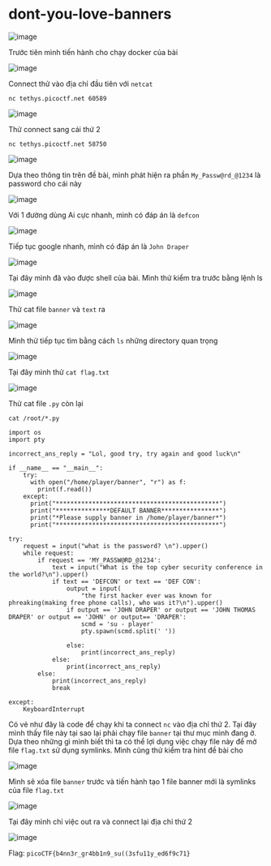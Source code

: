 # dont-you-love-banners

![image](https://github.com/wdchocopie/CTF-learning/assets/81132394/a799dabe-622c-40b5-9c68-e2924f0de4ed)

Trước tiên mình tiến hành cho chạy docker của bài 

![image](https://github.com/wdchocopie/CTF-learning/assets/81132394/c604211f-008c-4c12-af03-d6c588754b0c)

Connect thử vào địa chỉ đầu tiên với `netcat`

`nc tethys.picoctf.net 60589`

![image](https://github.com/wdchocopie/CTF-learning/assets/81132394/136b153c-caed-4af2-9857-53f9dcb75256)

Thử connect sang cái thứ 2

`nc tethys.picoctf.net 58750`

![image](https://github.com/wdchocopie/CTF-learning/assets/81132394/99d27ed4-c51d-494f-868f-c11fcf792364)

Dựa theo thông tin trên đề bài, mình phát hiện ra phần `My_Passw@rd_@1234` là password cho cái này

![image](https://github.com/wdchocopie/CTF-learning/assets/81132394/6a276df4-8eb4-477f-80c8-7b1bd64ca980)

Với 1 đường dùng Ai cực nhanh, mình có đáp án là `defcon`

![image](https://github.com/wdchocopie/CTF-learning/assets/81132394/ec6c6464-9ff0-4f10-9ca5-db74caef07f2)

Tiếp tục google nhanh, mình có đáp án là `John Draper`

![image](https://github.com/wdchocopie/CTF-learning/assets/81132394/084b9c8d-b198-47bf-9675-f97ba9a7f6ac)

Tại đây mình đã vào được shell của bài. Mình thử kiểm tra trước bằng lệnh ls

![image](https://github.com/wdchocopie/CTF-learning/assets/81132394/0f95e5e7-f452-4843-a002-15a49c55671e)

Thử cat file `banner` và `text` ra

![image](https://github.com/wdchocopie/CTF-learning/assets/81132394/0ed779e6-c784-4163-a331-8675045c0f6d)

Mình thử tiếp tục tìm bằng cách `ls` những directory quan trọng

![image](https://github.com/wdchocopie/CTF-learning/assets/81132394/ec12b3be-2317-41e7-9548-04ac6b293532)

Tại đây mình thử `cat flag.txt`

![image](https://github.com/wdchocopie/CTF-learning/assets/81132394/cbb369c6-a090-425a-b42d-0d85b1f96af2)

Thử cat file `.py` còn lại

```
cat /root/*.py

import os
import pty

incorrect_ans_reply = "Lol, good try, try again and good luck\n"

if __name__ == "__main__":
    try:
      with open("/home/player/banner", "r") as f:
        print(f.read())
    except:
      print("*********************************************")
      print("***************DEFAULT BANNER****************")
      print("*Please supply banner in /home/player/banner*")
      print("*********************************************")

try:
    request = input("what is the password? \n").upper()
    while request:
        if request == 'MY_PASSW@RD_@1234':
            text = input("What is the top cyber security conference in the world?\n").upper()
            if text == 'DEFCON' or text == 'DEF CON':
                output = input(
                    "the first hacker ever was known for phreaking(making free phone calls), who was it?\n").upper()
                if output == 'JOHN DRAPER' or output == 'JOHN THOMAS DRAPER' or output == 'JOHN' or output== 'DRAPER':
                    scmd = 'su - player'
                    pty.spawn(scmd.split(' '))

                else:
                    print(incorrect_ans_reply)
            else:
                print(incorrect_ans_reply)
        else:
            print(incorrect_ans_reply)
            break

except:
    KeyboardInterrupt
```
Có vẻ như đây là code để chạy khi ta connect `nc` vào địa chỉ thứ 2. Tại đây mình thấy file này tại sao lại phải chạy file `banner` tại thư mục mình đang ở. Dựa theo những gì mình biết thì ta có thể lợi dụng việc chạy file này để mở file `flag.txt` sử dụng symlinks. Mình cũng thử kiểm tra hint đề bài cho

![image](https://github.com/wdchocopie/CTF-learning/assets/81132394/48ed76b2-428c-45d0-b326-b40400db87fc)

Mình sẽ xóa file `banner` trước và tiến hành tạo 1 file banner mới là symlinks của file `flag.txt`

![image](https://github.com/wdchocopie/CTF-learning/assets/81132394/5bf237ff-590b-4fca-817e-9054f26ed146)

Tại đây mình chỉ việc out ra và connect lại địa chỉ thứ 2

![image](https://github.com/wdchocopie/CTF-learning/assets/81132394/3fd79e45-928f-487e-b429-005fe9d19bc1)

Flag: `picoCTF{b4nn3r_gr4bb1n9_su((3sfu11y_ed6f9c71}`
